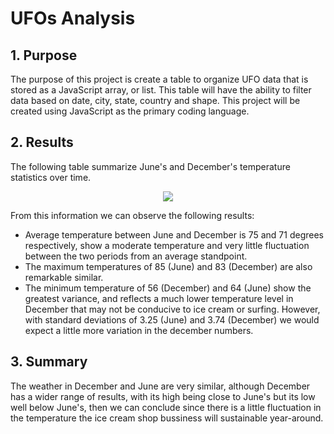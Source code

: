 # UFOs Analysis

## 1. Purpose
The purpose of this project is create a table to organize UFO data that is stored as a JavaScript array, or list. This table will have the ability to filter data based on date, city, state, country and shape. This project will be created using JavaScript as the primary coding language.

## 2. Results
The following table summarize June's and December's temperature statistics over time.
<p align="center">
  <img  src="Jun_Dec.png">
</p>
From this information we can observe the following results:

* Average temperature between June and December is 75 and 71 degrees respectively, show a moderate temperature and very little fluctuation between the two periods from an average standpoint.
* The maximum temperatures of 85 (June) and 83 (December) are also remarkable similar.
* The minimum temperature of 56 (December) and 64 (June) show the greatest variance, and reflects a much lower temperature level in December that may not be conducive to ice cream or surfing. However, with standard deviations of 3.25 (June) and 3.74 (December) we would expect a little more variation in the december numbers.

## 3. Summary

The weather in December and June are very similar, although December has a wider range of results, with its high being close to June's but its low well below June's, then we can conclude since there is a little fluctuation in the temperature the ice cream shop bussiness will sustainable year-around.
